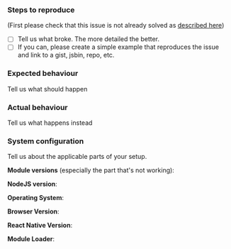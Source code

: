 ### Steps to reproduce

(First please check that this issue is not already solved as [described
here](https://github.com/feathersjs-offline/owndata-ownnet/blob/master/.github/contributing.md#report-a-bug))

- [ ] Tell us what broke. The more detailed the better.
- [ ] If you can, please create a simple example that reproduces the issue and link to a gist, jsbin, repo, etc.

### Expected behaviour
Tell us what should happen

### Actual behaviour
Tell us what happens instead

### System configuration

Tell us about the applicable parts of your setup.

**Module versions** (especially the part that's not working):

**NodeJS version**:

**Operating System**:

**Browser Version**:

**React Native Version**:

**Module Loader**:
